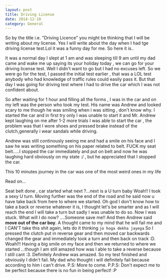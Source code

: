 ```yaml
---
layout: post
title: Driving License
date: 2014-12-10
category: General
---
```

So by the title i.e. "Driving Licence" you might be thinking that I will be writing about my license. Yes I will write about the day when I had tge driving license test.Lol it was a funny day for me.
So here it is..

It was a normal day I slept at 1 am and was sleeping till 9 am until my dad came and wake me up saying its your holiday today , we can go for your driving license test. Well I didn't want to go but I had no excuses left.
So we were go for the test, I passed the initial test earlier , that was a LOL test anybody who had knowledge of traffic rules could easily pass it.
But that day I was going for driving test where I had to drive the car which I was not confident about. 

So after waiting for 1 hour and filling all the forms , I was in the car  and  on my left was the person who took my test. His name was Andrew and looked scary to me though he was smiling when i was sitting , don't know why.
I started the car and in first try only I was unable to start it and Mr. Andrew kept laughing on me after 1-2 more trials I was able to start the car , the problem was that I wore shoes and pressed brake instead of the clutch,generally i wear sandals while driving.

Andrew was still continously seeing me and had a smile on his face and I saw he was writing something on his paper related to belt. FUCK my seat belt.....I stopped the car immediately and put on belt and now he was laughing hard obviously on my state :/ , but he appreciated that I stopped the car.

This 10 minutes journey in the car was one of the most weird ones in my life

Read on...

Seat belt done , car started what next ?...next is a U turn baby Woah!! I took a sexy U turn. Moving further was the end of the road and he said now u have take back from here to where we started. Oh god I don't know how to take a back or reverse whatever it is, I thought let's be smarter and as I will reach the end I will take a turn but sadly I was unable to do so. Now I was stuck. 
What will I do now? ....Someone save me!!
And then Andrew said **move out of the car boy**. A thought came to my mind that he will fail me and I CAN'T take this shit again, lets do it thinking ```jo hoga dekha jayega```  So I pressed the clutch put in reverse gear and then moved car backwards changed the gear and immediately took a turn and then back on track :D. Woah!!! Having a big smile on my face and then we returned to where we started ...though I am still amazed how was I able to take a reverse because I still cant :3.
Definitely Andrew was amazed.
So my test finished and obviously I didn't fail.
My dad who thought i will definitely fail because according to him i can't drive.
P.S: More to come.
P.P.S: Don't expect me to be perfect because there is no fun in being perfect! :P
